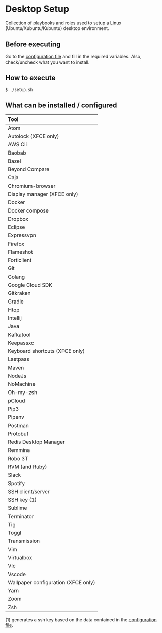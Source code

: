 # Desktop Setup

Collection of playbooks and roles used to setup a Linux (Ubuntu/Xubuntu/Kubuntu) desktop environment.

## Before executing

Go to the [configuration file](group_vars/all.yml) and fill in the required variables. Also, check/uncheck what you want to install.

## How to execute

```shell script
$ ./setup.sh
```

## What can be installed / configured

| Tool                                |
| :---                                |
| Atom                                |
| Autolock (XFCE only)                |
| AWS Cli                             |
| Baobab                              |
| Bazel                               |
| Beyond Compare                      |
| Caja                                |
| Chromium-browser                    |
| Display manager (XFCE only)         |
| Docker                              |
| Docker compose                      |
| Dropbox                             |
| Eclipse                             |
| Expressvpn                          |
| Firefox                             |
| Flameshot                           |
| Forticlient                         |
| Git                                 |
| Golang                              |
| Google Cloud SDK                    |
| Gitkraken                           |
| Gradle                              |
| Htop                                |
| Intellij                            |
| Java                                |
| Kafkatool                           |
| Keepassxc                           |
| Keyboard shortcuts (XFCE only)      |
| Lastpass                            |
| Maven                               |
| NodeJs                              |
| NoMachine                           |
| Oh-my-zsh                           |
| pCloud                              |
| Pip3                                |
| Pipenv                              |
| Postman                             |
| Protobuf                            |
| Redis Desktop Manager               |
| Remmina                             |
| Robo 3T                             |
| RVM (and Ruby)                      |
| Slack                               |
| Spotify                             |
| SSH client/server                   |
| SSH key (1)                         |
| Sublime                             |
| Terminator                          |
| Tig                                 |
| Toggl                               |
| Transmission                        |
| Vim                                 |
| Virtualbox                          |
| Vlc                                 |
| Vscode                              |
| Wallpaper configuration (XFCE only) |
| Yarn                                |
| Zoom                                |
| Zsh                                 |

(1) generates a ssh key based on the data contained in the [configuration file](group_vars/all.yml).
